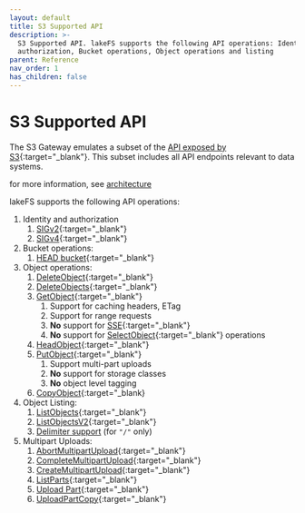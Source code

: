 ```yaml
---
layout: default
title: S3 Supported API
description: >-
  S3 Supported API. lakeFS supports the following API operations: Identity and
  authorization, Bucket operations, Object operations and listing
parent: Reference
nav_order: 1
has_children: false
---
```


# S3 Supported API

The S3 Gateway emulates a subset of the [API exposed by S3](https://docs.aws.amazon.com/AmazonS3/latest/API/Welcome.html){:target="\_blank"}. This subset includes all API endpoints relevant to data systems.

for more information, see [architecture](../understand/architecture.md#s3-gateway)

lakeFS supports the following API operations:

1. Identity and authorization
   1. [SIGv2](https://docs.aws.amazon.com/general/latest/gr/signature-version-2.html){:target="\_blank"}
   2. [SIGv4](https://docs.aws.amazon.com/general/latest/gr/signature-version-4.html){:target="\_blank"}
2. Bucket operations:
   1. [HEAD bucket](https://docs.aws.amazon.com/AmazonS3/latest/API/API_HeadBucket.html){:target="\_blank"}
3. Object operations:
   1. [DeleteObject](https://docs.aws.amazon.com/AmazonS3/latest/API/API_DeleteObject.html){:target="\_blank"}
   2. [DeleteObjects](https://docs.aws.amazon.com/AmazonS3/latest/API/API_DeleteObjects.html){:target="\_blank"}
   3. [GetObject](https://docs.aws.amazon.com/AmazonS3/latest/API/API_GetObject.html){:target="\_blank"}
      1. Support for caching headers, ETag
      2. Support for range requests
      3. **No** support for [SSE](https://docs.aws.amazon.com/AmazonS3/latest/dev/serv-side-encryption.html){:target="\_blank"}
      4. **No** support for [SelectObject](https://docs.aws.amazon.com/AmazonS3/latest/API/API_SelectObjectContent.html){:target="\_blank"} operations
   4. [HeadObject](https://docs.aws.amazon.com/AmazonS3/latest/API/API_HeadObject.html){:target="\_blank"}
   5. [PutObject](https://docs.aws.amazon.com/AmazonS3/latest/API/API_PutObject.html){:target="\_blank"}
      1. Support multi-part uploads
      2. **No** support for storage classes
      3. **No** object level tagging
   6. [CopyObject](https://docs.aws.amazon.com/AmazonS3/latest/API/API_CopyObject.html){:target="\_blank}
4. Object Listing:
   1. [ListObjects](https://docs.aws.amazon.com/AmazonS3/latest/API/API_ListObjects.html){:target="\_blank"}
   2. [ListObjectsV2](https://docs.aws.amazon.com/AmazonS3/latest/API/API_ListObjectsV2.html){:target="\_blank"}
   3. [Delimiter support](https://docs.aws.amazon.com/AmazonS3/latest/API/API_ListObjectsV2.html#API_ListObjectsV2_RequestSyntax) \(for `"/"` only\)
5. Multipart Uploads:
   1. [AbortMultipartUpload](https://docs.aws.amazon.com/AmazonS3/latest/API/API_AbortMultipartUpload.html){:target="\_blank"}
   2. [CompleteMultipartUpload](https://docs.aws.amazon.com/AmazonS3/latest/API/API_CompleteMultipartUpload.html){:target="\_blank"}
   3. [CreateMultipartUpload](https://docs.aws.amazon.com/AmazonS3/latest/API/API_CreateMultipartUpload.html){:target="\_blank"}
   4. [ListParts](https://docs.aws.amazon.com/AmazonS3/latest/API/API_ListParts.html){:target="\_blank"}
   5. [Upload Part](https://docs.aws.amazon.com/AmazonS3/latest/API/API_UploadPart.html){:target="\_blank"}
   6. [UploadPartCopy](https://docs.aws.amazon.com/AmazonS3/latest/API/API_UploadPartCopy.html){:target="\_blank"}

